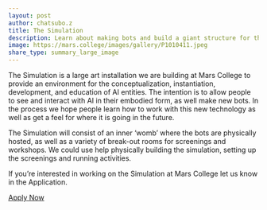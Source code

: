 ```yaml
---
layout: post
author: chatsubo.z
title: The Simulation
description: Learn about making bots and build a giant structure for them to hang out in.
image: https://mars.college/images/gallery/P1010411.jpeg
share_type: summary_large_image
---
```

  
The Simulation is a large art installation we are building at Mars College to provide an environment for the conceptualization, instantiation, development, and education of AI entities. The intention is to allow people to see and interact with AI in their embodied form, as well make new bots. In the process we hope people learn how to work with this new technology as well as get a feel for where it is going in the future.

The Simulation will consist of an inner ‘womb’ where the bots are physically hosted, as well as a variety of break-out rooms for screenings and workshops. We could use help physically building the simulation, setting up the screenings and running activities.

If you’re interested in working on the Simulation at Mars College let us know in the Application.

[Apply Now](https://docs.google.com/forms/d/e/1FAIpQLSdGwGCCvEFTOb4yauRoDrtShIVjVyNCZG7CtRjMzhqo8ghdRQ/viewform)
